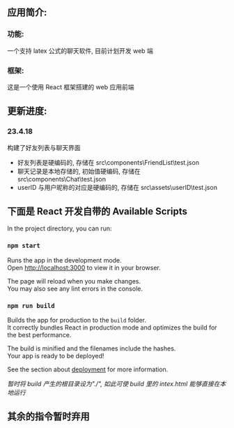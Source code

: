 ## 应用简介:

### 功能:

一个支持 latex 公式的聊天软件, 目前计划开发 web 端

### 框架:

这是一个使用 React 框架搭建的 web 应用前端

## 更新进度:

### 23.4.18

构建了好友列表与聊天界面

- 好友列表是硬编码的, 存储在 src\components\FriendList\test.json
- 聊天记录是本地存储的, 初始值硬编码, 存储在 src\components\Chat\test.json
- userID 与用户昵称的对应是硬编码的, 存储在 src\assets\userID\test.json

## 下面是 React 开发自带的 Available Scripts

In the project directory, you can run:

### `npm start`

Runs the app in the development mode.\
Open [http://localhost:3000](http://localhost:3000) to view it in your browser.

The page will reload when you make changes.\
You may also see any lint errors in the console.

### `npm run build`

Builds the app for production to the `build` folder.\
It correctly bundles React in production mode and optimizes the build for the best performance.

The build is minified and the filenames include the hashes.\
Your app is ready to be deployed!

See the section about
[deployment](https://facebook.github.io/create-react-app/docs/deployment) for more
information.

*暂时将 build 产生的根目录设为"./", 如此可使 build 里的 intex.html 能够直接在本地运行*

## 其余的指令暂时弃用
